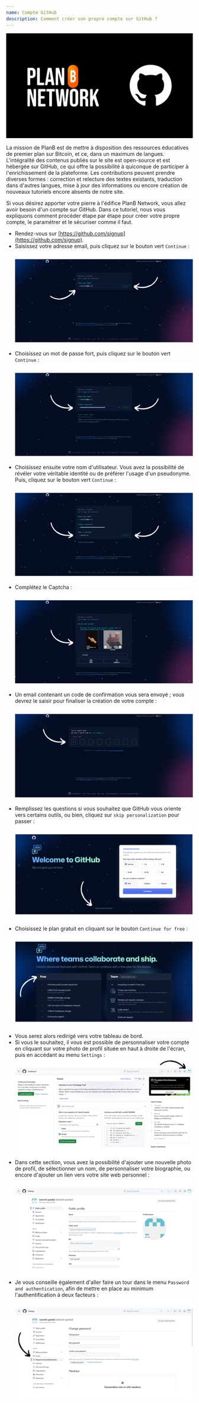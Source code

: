 ```yaml
---
name: Compte GitHub
description: Comment créer son propre compte sur GitHub ?
---
```

![github](assets/cover.webp)

La mission de PlanB est de mettre à disposition des ressources éducatives de premier plan sur Bitcoin, et ce, dans un maximum de langues. L'intégralité des contenus publiés sur le site est open-source et est hébergée sur GitHub, ce qui offre la possibilité à quiconque de participer à l'enrichissement de la plateforme. Les contributions peuvent prendre diverses formes : correction et relecture des textes existants, traduction dans d'autres langues, mise à jour des informations ou encore création de nouveaux tutoriels encore absents de notre site.

Si vous désirez apporter votre pierre à l'édifice PlanB Network, vous allez avoir besoin d'un compte sur GitHub. Dans ce tutoriel, nous vous expliquons comment procéder étape par étape pour créer votre propre compte, le paramétrer et le sécuriser comme il faut.

- Rendez-vous sur [https://github.com/signup](https://github.com/signup). 
- Saisissez votre adresse email, puis cliquez sur le bouton vert `Continue` :
![github](assets/1.webp)
- Choisissez un mot de passe fort, puis cliquez sur le bouton vert `Continue` :
![github](assets/2.webp)
- Choisissez ensuite votre nom d'utilisateur. Vous avez la possibilité de révéler votre véritable identité ou de préférer l'usage d'un pseudonyme. Puis, cliquez sur le bouton vert `Continue` :
![github](assets/3.webp)
- Complétez le Captcha :
![github](assets/4.webp)
- Un email contenant un code de confirmation vous sera envoyé ; vous devrez le saisir pour finaliser la création de votre compte :
![github](assets/5.webp)
- Remplissez les questions si vous souhaitez que GitHub vous oriente vers certains outils, ou bien, cliquez sur `skip personalization` pour passer :
![github](assets/6.webp)
- Choisissez le plan gratuit en cliquant sur le bouton `Continue for free` :
![github](assets/7.webp)
- Vous serez alors redirigé vers votre tableau de bord. 
- Si vous le souhaitez, il vous est possible de personnaliser votre compte en cliquant sur votre photo de profil située en haut à droite de l'écran, puis en accédant au menu `Settings` :
![github](assets/8.webp)
- Dans cette section, vous avez la possibilité d'ajouter une nouvelle photo de profil, de sélectionner un nom, de personnaliser votre biographie, ou encore d'ajouter un lien vers votre site web personnel :
![github](assets/9.webp)
- Je vous conseille également d'aller faire un tour dans le menu `Password and authentication`, afin de mettre en place au minimum l'authentification à deux facteurs :
![github](assets/10.webp)